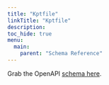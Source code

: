 ```yaml
---
title: "Kptfile"
linkTitle: "Kptfile"
description:
toc_hide: true
menu:
  main:
    parent: "Schema Reference"
---
```


Grab the OpenAPI [schema here](/openapi/kptfile.yaml).

